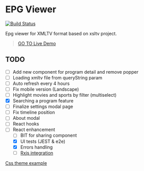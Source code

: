 # EPG Viewer

[![Build Status](https://travis-ci.org/Fazzani/xviewer.svg?branch=master)](https://travis-ci.org/Fazzani/xviewer)

Epg viewer for XMLTV format based on xsltv project.

> [GO TO Live Demo][live]

## TODO

- [ ] Add new component for program detail and remove popper
- [ ] Loading xmltv file from queryString param
- [ ] Auto refresh every 4 hours
- [ ] Fix mobile version (Landscape)
- [ ] Highlight movies and sports by filter (multiselect)
- [x] Searching a program feature
- [ ] Finalize settings modal page
- [ ] Fix timeline position
- [ ] About modal
- [ ] React hooks
- [ ] React enhancement
  - [ ] BIT for sharing component
  - [x] UI tests (JEST & e2e)
  - [x] Errors handling
  - [ ] [Rxjs integration][rxjs_react]

[Css theme example][example_css]

[live]: https://fazzani.github.io/xviewer
[example_css]: https://codepen.io/blackstockc/pen/eJbbyb
[rxjs_react]: https://reactrocket.com/post/react-and-rxjs/
[sidePanel]: https://github.com/DimitryDushkin/sliding-pane
